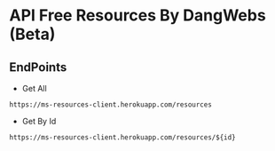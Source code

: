 # API Free Resources By DangWebs (Beta)

## EndPoints

* Get All
```
https://ms-resources-client.herokuapp.com/resources
```

* Get By Id
```
https://ms-resources-client.herokuapp.com/resources/${id}
```
